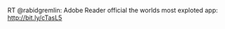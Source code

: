 <!--
id: 440017160
link: http://kevinisom.info/post/440017160/rt-rabidgremlin-adobe-reader-official-the-worlds
slug: rt-rabidgremlin-adobe-reader-official-the-worlds
date: Thu Mar 11 2010 13:53:35 GMT+1300 (NZDT)
raw: {"blog_name":"kevinisom","id":440017160,"post_url":"http://kevinisom.info/post/440017160/rt-rabidgremlin-adobe-reader-official-the-worlds","slug":"rt-rabidgremlin-adobe-reader-official-the-worlds","type":"text","date":"2010-03-11 00:53:35 GMT","timestamp":1268268815,"state":"published","format":"html","reblog_key":"tFNXUjms","tags":[],"short_url":"http://tmblr.co/Zw68YyQEY48","highlighted":[],"feed_item":"http://twitter.com/kev_nz/statuses/10289024374","from_feed_id":"650289","note_count":0,"title":null,"body":"<p>RT @rabidgremlin: Adobe Reader official the worlds most exploted app: <a href=\"http://bit.ly/cTasL5\" target=\"_blank\">http://bit.ly/cTasL5</a></p>"}
publish: 2010-03-011
tags: 
title: null
-->


RT @rabidgremlin: Adobe Reader official the worlds most exploted app:
<http://bit.ly/cTasL5>


